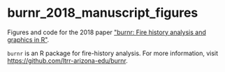 # burnr_2018_manuscript_figures
Figures and code for the 2018 paper ["burnr: Fire history analysis and graphics in R"](https://doi.org/10.1016/j.dendro.2018.02.005).


`burnr` is an R package for fire-history analysis. For more information, visit https://github.com/ltrr-arizona-edu/burnr.

